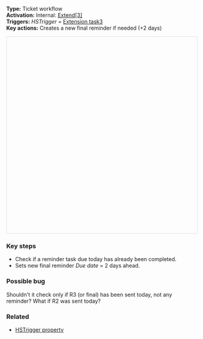 **Type:** Ticket workflow  
**Activation:** Internal: <u>Extend[3]</u>  
**Triggers:** *HSTrigger* = <u>Extension task3</u>  
**Key actions:** Creates a new final reminder if needed (+2 days)    

<div id="viewer" style="width:100%;height:520px;border:1px solid #ddd;"></div>
<script src="https://cdn.jsdelivr.net/npm/openseadragon@4.1/build/openseadragon/openseadragon.min.js"></script>
<script>
  document.addEventListener('DOMContentLoaded', function () {
    var basePath = window.location.pathname.replace(/\/workflows\/.*/, '/');
    var imgUrl = basePath + "images/SUP-Extend-5-Create-task-to-send-reminder-with-extension-template.png";
    OpenSeadragon({ id: "viewer", prefixUrl: "https://cdn.jsdelivr.net/npm/openseadragon@4.1/build/openseadragon/images/", tileSources: { type: "image", url: imgUrl, buildPyramid: false }, showNavigator: true, showZoomControl: true, showHomeControl: true, showFullPageControl: false });
  });
</script> 

### Key steps  
- Check if a reminder task due today has already been completed.  
- Sets new final reminder *Due date* = 2 days ahead.  

### <span class="red">Possible bug</span>
<span class="red">Shouldn't it check only if R3 (or final) has been sent today, not any reminder? What if R2 was sent today?</span>  

### Related  
- [HSTrigger property](../articles/Workflow-internal-properties.md#hstrigger)
